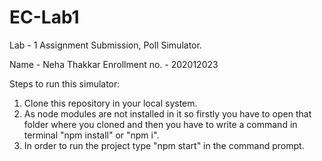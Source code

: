 # EC-Lab1
Lab - 1 Assignment Submission, Poll Simulator.

Name - Neha Thakkar
Enrollment no. - 202012023

Steps to run this simulator:
1. Clone this repository in your local system.
2. As node modules are not installed in it so firstly you have to open that folder where you cloned and then you have to write a command in terminal "npm install" or "npm i".
3. In order to run the project type "npm start" in the command prompt.
